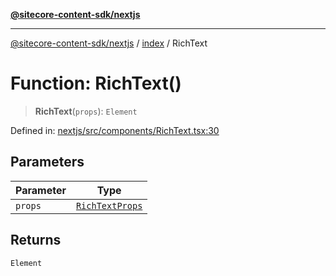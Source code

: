 [**@sitecore-content-sdk/nextjs**](../../README.md)

***

[@sitecore-content-sdk/nextjs](../../README.md) / [index](../README.md) / RichText

# Function: RichText()

> **RichText**(`props`): `Element`

Defined in: [nextjs/src/components/RichText.tsx:30](https://github.com/Sitecore/content-sdk/blob/0d1933830661df0273ddb41b92f4a0934e861521/packages/nextjs/src/components/RichText.tsx#L30)

## Parameters

| Parameter | Type |
| ------ | ------ |
| `props` | [`RichTextProps`](../type-aliases/RichTextProps.md) |

## Returns

`Element`
